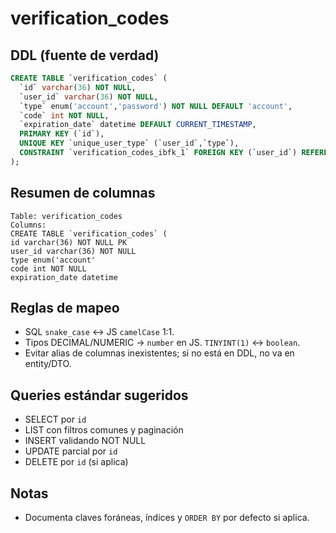 # verification_codes

## DDL (fuente de verdad)

```sql
CREATE TABLE `verification_codes` (
  `id` varchar(36) NOT NULL,
  `user_id` varchar(36) NOT NULL,
  `type` enum('account','password') NOT NULL DEFAULT 'account',
  `code` int NOT NULL,
  `expiration_date` datetime DEFAULT CURRENT_TIMESTAMP,
  PRIMARY KEY (`id`),
  UNIQUE KEY `unique_user_type` (`user_id`,`type`),
  CONSTRAINT `verification_codes_ibfk_1` FOREIGN KEY (`user_id`) REFERENCES `users` (`id`) ON DELETE CASCADE
);
```

## Resumen de columnas

```
Table: verification_codes
Columns:
CREATE TABLE `verification_codes` (
id varchar(36) NOT NULL PK
user_id varchar(36) NOT NULL
type enum('account'
code int NOT NULL
expiration_date datetime
```

## Reglas de mapeo

- SQL `snake_case` ↔ JS `camelCase` 1:1.
- Tipos DECIMAL/NUMERIC → `number` en JS. `TINYINT(1)` ↔ `boolean`.
- Evitar alias de columnas inexistentes; si no está en DDL, no va en entity/DTO.

## Queries estándar sugeridos

- SELECT por `id`
- LIST con filtros comunes y paginación
- INSERT validando NOT NULL
- UPDATE parcial por `id`
- DELETE por `id` (si aplica)

## Notas

- Documenta claves foráneas, índices y `ORDER BY` por defecto si aplica.
